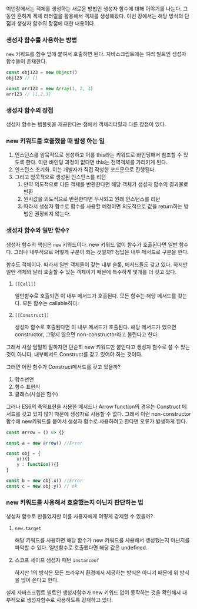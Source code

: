 이번장에서는 객체를 생성하는 새로운 방법인 생성자 함수에 대해 이야기를 나눈다. 그동안 흔하게 객체 리터럴을 활용해서 객체를 생성해왔다. 이번 장에서는 해당 방식의 단점과 생성자 함수의 장점에 대한 내용이다.

### 생성자 함수를 사용하는 방법

`new` 키워드를 함수 앞에 붙여서 호출하면 된다. 자바스크립트에는 여러 빌트인 생성자 함수들이 존재한다.

```jsx
const obj123 = new Object()
obj123 // {}

const arr123 = new Array(1, 2, 3)
arr123 // [1,2,3]
```

### 생성자 함수의 장점

생성자 함수는 템플릿을 제공한다는 점에서 객체리터럴과 다른 장점이 있다.

### new 키워드를 호출했을 때 발생 하는 일

1. 인스턴스를 암묵적으로 생성하고 이를 this라는 키워드로 바인딩해서 참조할 수 있도록 한다. 이런 바인딩 과정이 없다면 this는 전역객체를 가리키게 된다.
2. 인스턴스 초기화. 이는 개발자가 직접 작성한 코드문으로 진행된다.
3. 그리고 암묵적으로 생성된 인스턴스를 리턴
   1. 만약 의도적으로 다른 객체를 반환한다면 해당 객체가 생성자 함수의 결과물로 반환
   2. 원시값을 의도적으로 반환한다면 무시되고 원래 인스턴스를 리턴
   3. 따라서 생성자 함수로 함수를 사용할 예정이면 의도적으로 값을 return하는 방법은 권장되지 않는다.

### 생성자 함수와 일반 함수?

생성자 함수의 핵심은 `new` 키워드이다. new 키워드 없이 함수가 호출된다면 일반 함수다. 그러나 내부적으로 어떻게 구분이 되는 것일까? 정답은 내부 메서드로 구분을 한다.

함수도 객체이다. 따라서 일반 객체들이 갖는 내부 슬롯, 메서드들도 갖고 있다. 하지만 일반 객체와 달리 호출할 수 있는 객체이기 때문에 특수하게 몇개를 더 갖고 있다.

1. `[[Call]]`

   일반함수로 호출되면 이 내부 메서드가 호출된다. 모든 함수는 해당 메서드를 갖는다. 모든 함수는 callable하다.

2. `[[Construct]]`

   생성자 함수로 호출된다면 이 내부 메서드가 호출된다. 해당 메서드가 있으면 constructor, 그렇지 않으면 non-constructor라고 불린다고 한다.

그래서 사실 엄밀히 말하자면 단순히 new 키워드만 붙인다고 생성자 함수로 쓸 수 있는 것이 아니다. 내부메서드 Construct를 갖고 있어야 하는 것이다.

그러면 어떤 함수가 Construct메서드를 갖고 있을까?

1. 함수선언
2. 함수 표현식
3. 클래스(사실은 함수)

그러나 ES6의 축약표현을 사용한 메서드나 Arrow function의 경우는 Construct 메서드를 갖고 있지 않기 때문에 생성자로 사용할 수 없다. 그래서 이런 non-constructor 함수에 new키워드를 붙여서 생성자 함수로 사용하려고 한다면 오류가 발생하게 된다.

```jsx
const arrow = () => {}

const a = new arrow() //Error

const obj = {
	x(){}
	y : function(){}
}

const b = new obj.x() //Error
const c = new obj.y() // ok
```

### new 키워드를 사용해서 호출했는지 아닌지 판단하는 법

생성자 함수로 만들었지만 이를 사용자에게 어떻게 강제할 수 있을까?

1. `new.target`

   해당 키워드를 사용하면 해당 함수가 new 키워드를 사용해서 생성했는지 아닌지를 파악할 수 있다. 일반함수로 호출했다면 해당 값은 undefined.

2. 스코프 세이프 생성자 패턴 `instanceof`

   하지만 1의 방식은 모든 브라우저 환경에서 제공하는 방식은 아니기 때문에 위 방식을 많이 쓴다고 한다.

실제 자바스크립트 빌트인 생성자함수가 new 키워드 없이 동작하는 것을 확인해서 내부적으로 생성자함수로 사용하도록 강제하고 있다.
